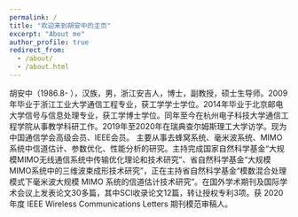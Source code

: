 ```yaml
---
permalink: /
title: "欢迎来到胡安中的主页"
excerpt: "About me"
author_profile: true
redirect_from:
  - /about/
  - /about.html
---
```


胡安中（1986.8- ），汉族，男，浙江安吉人，博士，副教授，硕士生导师。2009年毕业于浙江工业大学通信工程专业，获工学学士学位。2014年毕业于北京邮电大学信号与信息处理专业，获工学博士学位。同年至今在杭州电子科技大学通信工程学院从事教学科研工作。2019年至2020年在瑞典查尔姆斯理工大学访学。现为中国通信学会高级会员、IEEE会员。
主要从事去蜂窝系统、毫米波系统、MIMO系统中信道估计、参数优化、性能分析的研究。主持完成国家自然科学基金“大规模MIMO无线通信系统中传输优化理论和技术研究”、省自然科学基金“大规模MIMO系统中的三维波束成形技术研究”，正在主持省自然科学基金“模数混合处理模式下毫米波大规模 MIMO 系统的信道估计技术研究”。在国外学术期刊及国际学术会议上发表论文30多篇，其中SCI收录论文12篇，转让授权专利3项。获 2020 年度 IEEE Wireless Communications Letters 期刊模范审稿人。
